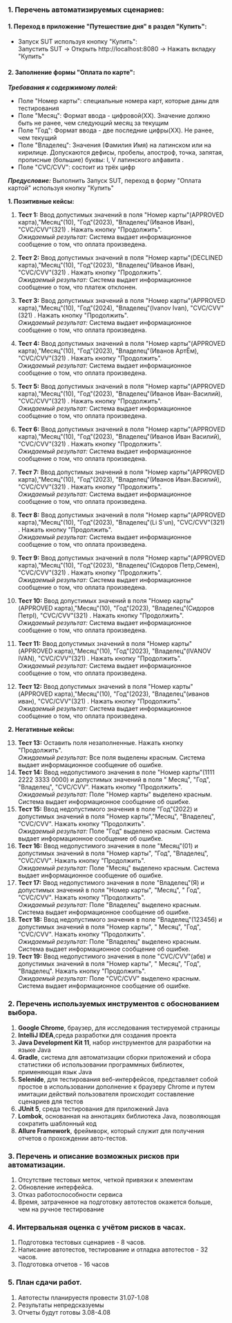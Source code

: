 ### 1. Перечень автоматизируемых сценариев:

#### 1. Переход в приложение "Путешествие дня" в раздел "Купить":

- Запуск SUT используя кнопку "Купить":<br>
  Запустить SUT ->  Открыть http://localhost:8080 -> Нажать вкладку "Купить"<br>

#### 2. Заполнение формы "Оплата по карте":

***Требования к содержимому полей:***<br>

- Поле "Номер карты":  специальные номера карт, которые даны для тестирования<br>
- Поле "Месяц": Формат ввода - цифровой(XX). Значение должно быть не ранее, чем следующий месяц за текущим<br>
- Поле "Год": Формат ввода - две последние цифры(ХХ). Не ранее, чем текущий <br>
- Поле "Владелец": Значения (Фамилия Имя) на латинском или на кирилице. Допускаются дефисы, пробелы, апостроф, точка,
  запятая, прописные (большие) буквы: I, V латинского алфавита .<br>
- Поле "CVC/CVV": состоит из трёх цифр <br>

***Предусловие:*** Выполнить Запуск SUT, переход в форму "Оплата картой" используя кнопку "Купить"<br>

**1. Позитивные кейсы:**<br>
1. **Тест 1:** Ввод допустимых значений в поля "Номер карты"(APPROVED карта),"Месяц"(10),
"Год"(2023), "Владелец"(Иванов Иван), "CVC/CVV"(321) . Нажать кнопку "Продолжить". <br>
*Ожидаемый результат:* Система выдает информационное сообщение о том, что оплата произведена.<br>

2. **Тест 2:** Ввод допустимых значений в поля "Номер карты"(DECLINED карта),"Месяц"(10),
   "Год"(2023), "Владелец"(Иванов Иван), "CVC/CVV"(321) . Нажать кнопку "Продолжить". <br>
   *Ожидаемый результат:* Система выдает информационное сообщение о том, что платеж отклонен.<br>
3. **Тест 3:** Ввод допустимых значений в поля "Номер карты"(APPROVED карта),"Месяц"(10),
   "Год"(2024), "Владелец"(Ivanov Ivan), "CVC/CVV"(321) . Нажать кнопку "Продолжить". <br>
   *Ожидаемый результат:* Система выдает информационное сообщение о том, что оплата произведена.<br>
4. **Тест 4:** Ввод допустимых значений в поля "Номер карты"(APPROVED карта),"Месяц"(10),
   "Год"(2023), "Владелец"(Иванов АртЁм), "CVC/CVV"(321) . Нажать кнопку "Продолжить". <br>
   *Ожидаемый результат:* Система выдает информационное сообщение о том, что оплата произведена.<br>
5. **Тест 5:** Ввод допустимых значений в поля "Номер карты"(APPROVED карта),"Месяц"(10),
   "Год"(2023), "Владелец"(Иванов Иван-Василий), "CVC/CVV"(321) . Нажать кнопку "Продолжить". <br>
   *Ожидаемый результат:* Система выдает информационное сообщение о том, что оплата произведена.<br>
6. **Тест 6:** Ввод допустимых значений в поля "Номер карты"(APPROVED карта),"Месяц"(10),
   "Год"(2023), "Владелец"(Иванов Иван Василий), "CVC/CVV"(321) . Нажать кнопку "Продолжить". <br>
   *Ожидаемый результат:* Система выдает информационное сообщение о том, что оплата произведена.<br>
7. **Тест 7:** Ввод допустимых значений в поля "Номер карты"(APPROVED карта),"Месяц"(10),
   "Год"(2023), "Владелец"(Иванов Иван.Василий), "CVC/CVV"(321) . Нажать кнопку "Продолжить". <br>
   *Ожидаемый результат:* Система выдает информационное сообщение о том, что оплата произведена.<br>
8. **Тест 8:** Ввод допустимых значений в поля "Номер карты"(APPROVED карта),"Месяц"(10),
   "Год"(2023), "Владелец"(Li S'un), "CVC/CVV"(321) . Нажать кнопку "Продолжить". <br>
   *Ожидаемый результат:* Система выдает информационное сообщение о том, что оплата произведена.<br>
9. **Тест 9:** Ввод допустимых значений в поля "Номер карты"(APPROVED карта),"Месяц"(10),
   "Год"(2023), "Владелец"(Сидоров Петр,Семен), "CVC/CVV"(321) . Нажать кнопку "Продолжить". <br>
   *Ожидаемый результат:* Система выдает информационное сообщение о том, что оплата произведена.<br>
10. **Тест 10:** Ввод допустимых значений в поля "Номер карты"(APPROVED карта),"Месяц"(10),
    "Год"(2023), "Владелец"(Сидоров ПетрI), "CVC/CVV"(321) . Нажать кнопку "Продолжить". <br>
    *Ожидаемый результат:* Система выдает информационное сообщение о том, что оплата произведена.<br>
11. **Тест 11:** Ввод допустимых значений в поля "Номер карты"(APPROVED карта),"Месяц"(10),
    "Год"(2023), "Владелец"(IVANOV IVAN), "CVC/CVV"(321) . Нажать кнопку "Продолжить". <br>
    *Ожидаемый результат:* Система выдает информационное сообщение о том, что оплата произведена.<br>
12. **Тест 12:** Ввод допустимых значений в поля "Номер карты"(APPROVED карта),"Месяц"(10),
    "Год"(2023), "Владелец"(иванов иван), "CVC/CVV"(321) . Нажать кнопку "Продолжить". <br>
    *Ожидаемый результат:* Система выдает информационное сообщение о том, что оплата произведена.<br>

**2. Негативные кейсы:**<br>

13. **Тест 13:** Оставить поля незаполненные. Нажать кнопку "Продолжить". <br>
    *Ожидаемый результат:* Все поля выделены красным. Система выдает информационное сообщение об ошибке.<br>
14. **Тест 14:** Ввод недопустимого значения в поле "Номер карты"(1111 2222 3333 0000) и допустимых значений в поля "
    Месяц",
    "Год", "Владелец", "CVC/CVV". Нажать кнопку "Продолжить". <br>
    *Ожидаемый результат:* Поле "Номер карты" выделено красным. Система выдает информационное сообщение об ошибке.<br>
15. **Тест 15:** Ввод недопустимого значения в поле "Год"(2022) и допустимых значений в поля "Номер карты","Месяц",
    "Владелец", "CVC/CVV". Нажать кнопку "Продолжить". <br>
    *Ожидаемый результат:* Поле "Год" выделено красным. Система выдает информационное сообщение об ошибке.<br>
16. **Тест 16:** Ввод недопустимого значения в поле "Месяц"(01) и допустимых значений в поля "Номер карты", "Год",
    "Владелец", "CVC/CVV". Нажать кнопку "Продолжить". <br>
    *Ожидаемый результат:* Поле "Месяц" выделено красным. Система выдает информационное сообщение об ошибке.<br>
17. **Тест 17:** Ввод недопустимого значения в поле "Владелец"(Я) и допустимых значений в поля "Номер карты", "Месяц", "
    Год",
    "CVC/CVV". Нажать кнопку "Продолжить". <br>
    *Ожидаемый результат:* Поле "Владелец" выделено красным. Система выдает информационное сообщение об ошибке.<br>
18. **Тест 18:** Ввод недопустимого значения в поле "Владелец"(123456) и допустимых значений в поля "Номер карты", "
    Месяц", "Год",
    "CVC/CVV". Нажать кнопку "Продолжить". <br>
    *Ожидаемый результат:* Поле "Владелец" выделено красным. Система выдает информационное сообщение об ошибке.<br>
19. **Тест 19:** Ввод недопустимого значения в поле "CVC/CVV"(абв) и допустимых значений в поля "Номер карты", "
    Месяц", "Год",
    "Владелец". Нажать кнопку "Продолжить". <br>
    *Ожидаемый результат:* Поле "CVC/CVV" выделено красным. Система выдает информационное сообщение об ошибке.<br>

### 2. Перечень используемых инструментов с обоснованием выбора.

1. **Google Chrome**, браузер, для исследования тестируемой страницы
2. **IntelliJ IDEA**,среда разработки для создания проекта
3. **Java Development Kit 11**, набор инструментов для разработки на языке Java
4. **Gradle**, система для автоматизации сборки приложений и сбора статистики об использовании программных библиотек,
   применяющая язык Java
5. **Selenide**, для тестирования веб-интерфейсов, представляет собой простое в использовании дополнение к браузеру
   Chrome и путем имитации действий пользователя происходит составление сценариев для тестов
6. **JUnit 5**, среда тестирования для приложений Java
7. **Lombok**, основанная на аннотациях библиотека Java, позволяющая сократить шаблонный код
8. **Allure Framework**, фреймворк, который служит для получения отчетов о прохождении авто-тестов.

### 3. Перечень и описание возможных рисков при автоматизации.

1. Отсутствие тестовых меток, четкой привязки к элементам
2. Обновление интерфейса.
3. Отказ работоспособности сервиса
4. Время, затраченное на подготовку автотестов окажется больше, чем на ручное тестирование

### 4. Интервальная оценка с учётом рисков в часах.

1. Подготовка тестовых сценариев - 8 часов.
2. Написание автотестов, тестирование и отладка автотестов - 32 часов.
3. Подготовка отчетов - 16 часов

### 5. План сдачи работ.

1. Автотесты планируестя провести 31.07-1.08
2. Результаты непредсказуемы
3. Отчеты будут готовы 3.08-4.08
